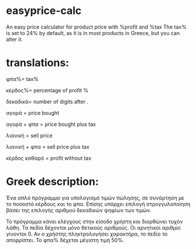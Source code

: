 # easyprice-calc
An easy price calculator for product price with %profit and %tax
The tax% is set to 24% by default, as it is in most products in Greece, but you can alter it.

# translations:

φπα%= tax% 

κέρδος%= percentage of profit %

δεκαδικά= number of digits after .

αγορά = price bought

αγορά + φπα = price bought plus tax

λιανική = sell price

λιανική + φπα = sell price plus tax

κέρδος καθαρό  = profit without tax


# Greek description:

Ένα απλό πρόγραμμα για υπολογισμό τιμών πώλησης, σε συνάρτηση με το ποσοστό κέρδους και το φπα.
Επίσης υπάρχει επιλογή στρογγυλοποίηση βάσει της επιλογής αριθμού δεκαδικών ψηφίων των τιμών.

Το πρόγραμμα κάνει ελέγχους στην είσοδο χρήστη και διορθώνει τυχόν λάθη.
Τα πεδία δέχονται μόνο θετικούς αριθμούς. Οι αρνητικοί αριθμοί γίνονται 0. Αν ο χρήστης πληκτρολογήσει χαρακτήρα, το πεδίο το απορρίπτει. 
Το φπα% δέχεται μέγιστη τιμή 50%.
